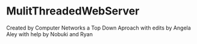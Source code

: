 # MulitThreadedWebServer

Created by Computer Networks a Top Down Aproach with edits by Angela Aley with help by Nobuki and Ryan

